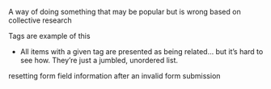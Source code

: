 A way of doing something that may be popular but is wrong based on collective research

Tags are example of this
-	All items with a given tag are presented as being related… but it’s hard to see how. They’re just a jumbled, unordered list.

resetting form field information after an invalid form submission


